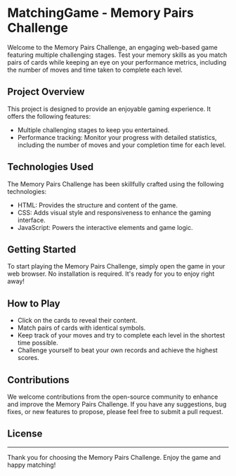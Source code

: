 # MatchingGame - Memory Pairs Challenge

Welcome to the Memory Pairs Challenge, an engaging web-based game featuring multiple challenging stages. Test your memory skills as you match pairs of cards while keeping an eye on your performance metrics, including the number of moves and time taken to complete each level. 

## Project Overview

This project is designed to provide an enjoyable gaming experience. It offers the following features:

- Multiple challenging stages to keep you entertained.
- Performance tracking: Monitor your progress with detailed statistics, including the number of moves and your completion time for each level.

## Technologies Used

The Memory Pairs Challenge has been skillfully crafted using the following technologies:

- HTML: Provides the structure and content of the game.
- CSS: Adds visual style and responsiveness to enhance the gaming interface.
- JavaScript: Powers the interactive elements and game logic.

## Getting Started

To start playing the Memory Pairs Challenge, simply open the game in your web browser. No installation is required. It's ready for you to enjoy right away!

## How to Play

- Click on the cards to reveal their content.
- Match pairs of cards with identical symbols.
- Keep track of your moves and try to complete each level in the shortest time possible.
- Challenge yourself to beat your own records and achieve the highest scores.

## Contributions

We welcome contributions from the open-source community to enhance and improve the Memory Pairs Challenge. If you have any suggestions, bug fixes, or new features to propose, please feel free to submit a pull request.

## License


---

Thank you for choosing the Memory Pairs Challenge. Enjoy the game and happy matching!
